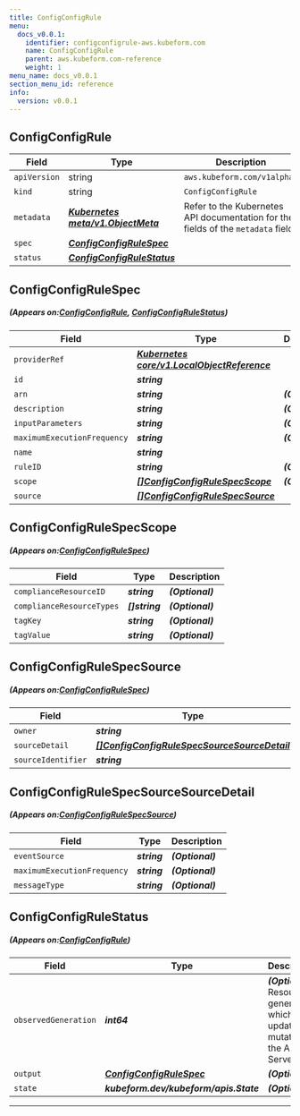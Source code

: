 ```yaml
---
title: ConfigConfigRule
menu:
  docs_v0.0.1:
    identifier: configconfigrule-aws.kubeform.com
    name: ConfigConfigRule
    parent: aws.kubeform.com-reference
    weight: 1
menu_name: docs_v0.0.1
section_menu_id: reference
info:
  version: v0.0.1
---
```


## ConfigConfigRule
| Field | Type | Description |
| ------ | ----- | ----------- |
| `apiVersion` | string | `aws.kubeform.com/v1alpha1` |
|    `kind` | string | `ConfigConfigRule` |
| `metadata` | ***[Kubernetes meta/v1.ObjectMeta](https://kubernetes.io/docs/reference/generated/kubernetes-api/v1.13/#objectmeta-v1-meta)***|Refer to the Kubernetes API documentation for the fields of the `metadata` field.|
| `spec` | ***[ConfigConfigRuleSpec](#ConfigConfigRuleSpec)***||
| `status` | ***[ConfigConfigRuleStatus](#ConfigConfigRuleStatus)***||
## ConfigConfigRuleSpec
##### (Appears on:[ConfigConfigRule](#ConfigConfigRule), [ConfigConfigRuleStatus](#ConfigConfigRuleStatus))
| Field | Type | Description |
| ------ | ----- | ----------- |
| `providerRef` | ***[Kubernetes core/v1.LocalObjectReference](https://kubernetes.io/docs/reference/generated/kubernetes-api/v1.13/#localobjectreference-v1-core)***||
| `id` | ***string***||
| `arn` | ***string***| ***(Optional)*** |
| `description` | ***string***| ***(Optional)*** |
| `inputParameters` | ***string***| ***(Optional)*** |
| `maximumExecutionFrequency` | ***string***| ***(Optional)*** |
| `name` | ***string***||
| `ruleID` | ***string***| ***(Optional)*** |
| `scope` | ***[[]ConfigConfigRuleSpecScope](#ConfigConfigRuleSpecScope)***| ***(Optional)*** |
| `source` | ***[[]ConfigConfigRuleSpecSource](#ConfigConfigRuleSpecSource)***||
## ConfigConfigRuleSpecScope
##### (Appears on:[ConfigConfigRuleSpec](#ConfigConfigRuleSpec))
| Field | Type | Description |
| ------ | ----- | ----------- |
| `complianceResourceID` | ***string***| ***(Optional)*** |
| `complianceResourceTypes` | ***[]string***| ***(Optional)*** |
| `tagKey` | ***string***| ***(Optional)*** |
| `tagValue` | ***string***| ***(Optional)*** |
## ConfigConfigRuleSpecSource
##### (Appears on:[ConfigConfigRuleSpec](#ConfigConfigRuleSpec))
| Field | Type | Description |
| ------ | ----- | ----------- |
| `owner` | ***string***||
| `sourceDetail` | ***[[]ConfigConfigRuleSpecSourceSourceDetail](#ConfigConfigRuleSpecSourceSourceDetail)***| ***(Optional)*** |
| `sourceIdentifier` | ***string***||
## ConfigConfigRuleSpecSourceSourceDetail
##### (Appears on:[ConfigConfigRuleSpecSource](#ConfigConfigRuleSpecSource))
| Field | Type | Description |
| ------ | ----- | ----------- |
| `eventSource` | ***string***| ***(Optional)*** |
| `maximumExecutionFrequency` | ***string***| ***(Optional)*** |
| `messageType` | ***string***| ***(Optional)*** |
## ConfigConfigRuleStatus
##### (Appears on:[ConfigConfigRule](#ConfigConfigRule))
| Field | Type | Description |
| ------ | ----- | ----------- |
| `observedGeneration` | ***int64***| ***(Optional)*** Resource generation, which is updated on mutation by the API Server.|
| `output` | ***[ConfigConfigRuleSpec](#ConfigConfigRuleSpec)***| ***(Optional)*** |
| `state` | ***kubeform.dev/kubeform/apis.State***| ***(Optional)*** |
---
